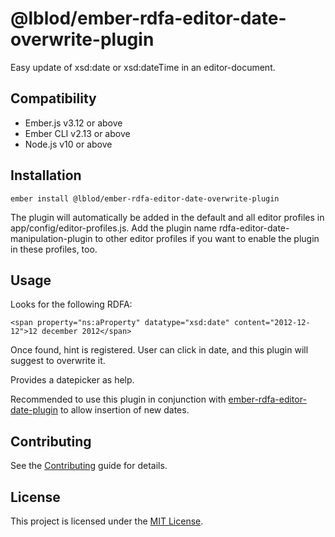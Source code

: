 @lblod/ember-rdfa-editor-date-overwrite-plugin
==============================================================================

Easy update of xsd:date or xsd:dateTime in an editor-document.


Compatibility
------------------------------------------------------------------------------

* Ember.js v3.12 or above
* Ember CLI v2.13 or above
* Node.js v10 or above


Installation
------------------------------------------------------------------------------

```
ember install @lblod/ember-rdfa-editor-date-overwrite-plugin
```
The plugin will automatically be added in the default and all editor profiles in app/config/editor-profiles.js. Add the plugin name rdfa-editor-date-manipulation-plugin to other editor profiles if you want to enable the plugin in these profiles, too.


Usage
------------------------------------------------------------------------------

Looks for the following RDFA:
```
<span property="ns:aProperty" datatype="xsd:date" content="2012-12-12">12 december 2012</span>
```
Once found, hint is registered. User can click in date, and this plugin will suggest to overwrite it.

Provides a datepicker as help.

Recommended to use this plugin in conjunction with [ember-rdfa-editor-date-plugin](https://github.com/lblod/ember-rdfa-editor-date-plugin) to allow insertion of new dates.


Contributing
------------------------------------------------------------------------------

See the [Contributing](CONTRIBUTING.md) guide for details.


License
------------------------------------------------------------------------------

This project is licensed under the [MIT License](LICENSE.md).

